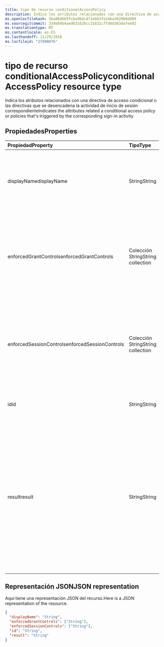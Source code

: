 ```yaml
---
title: tipo de recurso conditionalAccessPolicy
description: Indica los atributos relacionados con una directiva de acceso condicional o las directivas que se desencadena la actividad de inicio de sesión correspondiente
ms.openlocfilehash: 56a06d6b5fcba96dc472eb63fe24ba3920b0dd09
ms.sourcegitcommit: 334e84b4aed63162bcc31831cffd6d363dafee02
ms.translationtype: MT
ms.contentlocale: es-ES
ms.lasthandoff: 11/29/2018
ms.locfileid: "27090876"
---
```

# <a name="conditionalaccesspolicy-resource-type"></a><span data-ttu-id="ee7ab-103">tipo de recurso conditionalAccessPolicy</span><span class="sxs-lookup"><span data-stu-id="ee7ab-103">conditionalAccessPolicy resource type</span></span>
<span data-ttu-id="ee7ab-104">Indica los atributos relacionados con una directiva de acceso condicional o las directivas que se desencadena la actividad de inicio de sesión correspondiente</span><span class="sxs-lookup"><span data-stu-id="ee7ab-104">Indicates the attributes related a conditional access policy or policies that's triggered by the corresponding sign-in activity</span></span>



## <a name="properties"></a><span data-ttu-id="ee7ab-105">Propiedades</span><span class="sxs-lookup"><span data-stu-id="ee7ab-105">Properties</span></span>
| <span data-ttu-id="ee7ab-106">Propiedad</span><span class="sxs-lookup"><span data-stu-id="ee7ab-106">Property</span></span>     | <span data-ttu-id="ee7ab-107">Tipo</span><span class="sxs-lookup"><span data-stu-id="ee7ab-107">Type</span></span>   |<span data-ttu-id="ee7ab-108">Descripción</span><span class="sxs-lookup"><span data-stu-id="ee7ab-108">Description</span></span>|
|:---------------|:--------|:----------|
|<span data-ttu-id="ee7ab-109">displayName</span><span class="sxs-lookup"><span data-stu-id="ee7ab-109">displayName</span></span>|<span data-ttu-id="ee7ab-110">String</span><span class="sxs-lookup"><span data-stu-id="ee7ab-110">String</span></span>|<span data-ttu-id="ee7ab-111">Hace referencia al nombre de la directiva de acceso condicional (ejemplo: "Requieren MFA para fuerza de ventas").</span><span class="sxs-lookup"><span data-stu-id="ee7ab-111">Refers to the Name of the conditional access policy (example: “Require MFA for Salesforce”).</span></span>|
|<span data-ttu-id="ee7ab-112">enforcedGrantControls</span><span class="sxs-lookup"><span data-stu-id="ee7ab-112">enforcedGrantControls</span></span>|<span data-ttu-id="ee7ab-113">Colección String</span><span class="sxs-lookup"><span data-stu-id="ee7ab-113">String collection</span></span>|<span data-ttu-id="ee7ab-114">Hace referencia a los controles de grant aplicados por la directiva de acceso condicional (ejemplo: "Requieren autenticación multifactor").</span><span class="sxs-lookup"><span data-stu-id="ee7ab-114">Refers to the grant controls enforced by the conditional access policy (example: “Require multi-factor authentication”).</span></span>|
|<span data-ttu-id="ee7ab-115">enforcedSessionControls</span><span class="sxs-lookup"><span data-stu-id="ee7ab-115">enforcedSessionControls</span></span>|<span data-ttu-id="ee7ab-116">Colección String</span><span class="sxs-lookup"><span data-stu-id="ee7ab-116">String collection</span></span>|<span data-ttu-id="ee7ab-117">Hace referencia a los controles de sesión aplicados por la directiva de acceso condicional (ejemplo: "Requiere un control aplicación exigido").</span><span class="sxs-lookup"><span data-stu-id="ee7ab-117">Refers to the session controls enforced by the conditional access policy (example: “Require app enforced controls”).</span></span>|
|<span data-ttu-id="ee7ab-118">id</span><span class="sxs-lookup"><span data-stu-id="ee7ab-118">id</span></span>|<span data-ttu-id="ee7ab-119">String</span><span class="sxs-lookup"><span data-stu-id="ee7ab-119">String</span></span>|<span data-ttu-id="ee7ab-120">GUID único de la directiva de acceso condicional</span><span class="sxs-lookup"><span data-stu-id="ee7ab-120">Unique GUID of the conditional access policy</span></span>|
|<span data-ttu-id="ee7ab-121">result</span><span class="sxs-lookup"><span data-stu-id="ee7ab-121">result</span></span>|<span data-ttu-id="ee7ab-122">String</span><span class="sxs-lookup"><span data-stu-id="ee7ab-122">String</span></span>| <span data-ttu-id="ee7ab-123">Indica el resultado de la directiva de entidad emisora de certificados que se desencadenó. Los valores posibles son:</span><span class="sxs-lookup"><span data-stu-id="ee7ab-123">Indicates the result of the CA policy that was triggered.Possible values are:</span></span><br/> `success` <br/> `failure` <br/> <span data-ttu-id="ee7ab-124">`notApplied`-Directiva no se aplica porque no se cumplieron las condiciones de la directiva.</span><span class="sxs-lookup"><span data-stu-id="ee7ab-124">`notApplied` - Policy isn't applied because policy conditions were not met.</span></span> <br/> <span data-ttu-id="ee7ab-125">`notEnabled`-Esto es debido a la directiva en estado deshabilitado.</span><span class="sxs-lookup"><span data-stu-id="ee7ab-125">`notEnabled` - This is due to the policy in disabled state.</span></span>|

## <a name="json-representation"></a><span data-ttu-id="ee7ab-126">Representación JSON</span><span class="sxs-lookup"><span data-stu-id="ee7ab-126">JSON representation</span></span>

<span data-ttu-id="ee7ab-127">Aquí tiene una representación JSON del recurso.</span><span class="sxs-lookup"><span data-stu-id="ee7ab-127">Here is a JSON representation of the resource.</span></span>

<!-- {
  "blockType": "resource",
  "optionalProperties": [

  ],
  "@odata.type": "microsoft.graph.conditionalAccessPolicy"
}-->

```json
{
  "displayName": "String",
  "enforcedGrantControls": ["String"],
  "enforcedSessionControls": ["String"],
  "id": "String",
  "result": "String"
}

```

<!-- uuid: 8fcb5dbc-d5aa-4681-8e31-b001d5168d79
2015-10-25 14:57:30 UTC -->
<!-- {
  "type": "#page.annotation",
  "description": "conditionalAccessPolicy resource",
  "keywords": "",
  "section": "documentation",
  "tocPath": ""
}-->